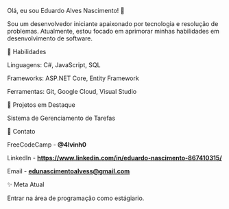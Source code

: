 Olá, eu sou Eduardo Alves Nascimento! 👋

Sou um desenvolvedor iniciante apaixonado por tecnologia e resolução de problemas. Atualmente, estou focado em aprimorar minhas habilidades em desenvolvimento de software.

🔧 Habilidades

Linguagens: C#, JavaScript, SQL

Frameworks: ASP.NET Core, Entity Framework

Ferramentas: Git, Google Cloud, Visual Studio

🌟 Projetos em Destaque

Sistema de Gerenciamento de Tarefas

📧 Contato

FreeCodeCamp - **@4lvinh0**

LinkedIn - **https://www.linkedin.com/in/eduardo-nascimento-867410315/**

Email - **edunascimentoalvess@gmail.com**

✨ Meta Atual

Entrar na área de programação como estágiario.
